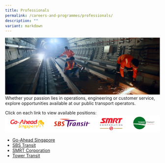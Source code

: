 ```yaml
---
title: Professionals
permalink: /careers-and-programmes/professionals/
description: ""
variant: markdown
---
```


![](/images/careers-page-banner-1920x710-1.jpg)
Whether your passion lies in operations, engineering or customer service, explore opportunities available at our public transport operators.

Click on each link to view available positions:
![](/images/professional%20careers.jpg)
* [Go-Ahead Singapore](https://go-aheadsingapore.com/careers/)
* [SBS Transit](https://www.sbstransit.com.sg/grow-with-us)
* [SMRT Corporation](https://careers.smrt.com.sg/)
* [Tower Transit](https://towertransit.sg/careers/)